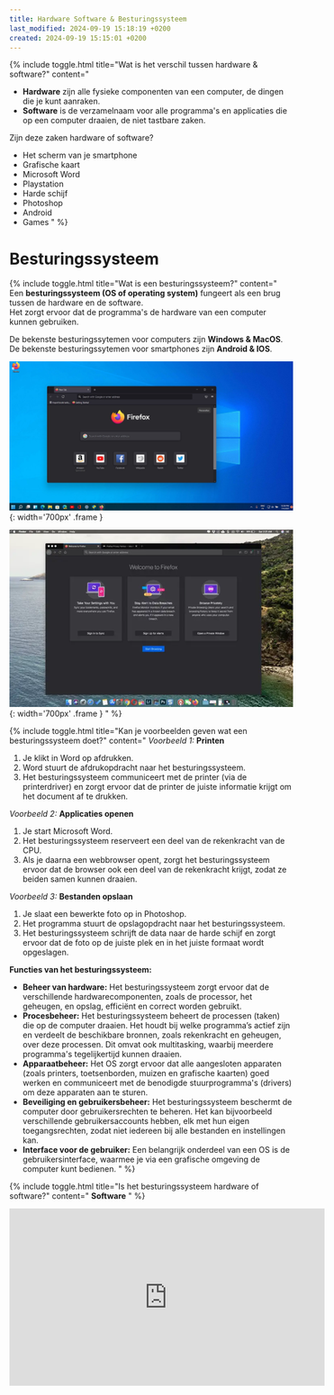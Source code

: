 ```yaml
---
title: Hardware Software & Besturingssysteem
last_modified: 2024-09-19 15:18:19 +0200
created: 2024-09-19 15:15:01 +0200
---
```


{% include toggle.html title="Wat is het verschil tussen hardware & software?" content="
- **Hardware** zijn alle fysieke componenten van een computer, de dingen die je kunt aanraken.
- **Software** is de verzamelnaam voor alle programma's en applicaties die op een computer draaien, de niet tastbare zaken.

Zijn deze zaken hardware of software?
- Het scherm van je smartphone
- Grafische kaart
- Microsoft Word
- Playstation
- Harde schijf
- Photoshop
- Android
- Games
" %}

# Besturingssysteem

{% include toggle.html title="Wat is een besturingssysteem?" content="
Een **besturingssysteem (OS of operating system)** fungeert als een brug tussen de hardware en de software.  
Het zorgt ervoor dat de programma's de hardware van een computer kunnen gebruiken.

De bekenste besturingssytemen voor computers zijn **Windows & MacOS**.  
De bekenste besturingssytemen voor smartphones zijn **Android & IOS**.

![Windows](images/os-windows.jpg){: width='700px' .frame }

![MacOS](images/os-macos.webp){: width='700px' .frame }
" %}

{% include toggle.html title="Kan je voorbeelden geven wat een besturingssysteem doet?" content="
*Voorbeeld 1:* **Printen**
1. Je klikt in Word op afdrukken.
2. Word stuurt de afdrukopdracht naar het besturingssysteem.
3. Het besturingssysteem communiceert met de printer (via de printerdriver) en zorgt ervoor dat de printer de juiste informatie krijgt om het document af te drukken.

*Voorbeeld 2:* **Applicaties openen**
1. Je start Microsoft Word.
2. Het besturingssysteem reserveert een deel van de rekenkracht van de CPU.
3. Als je daarna een webbrowser opent, zorgt het besturingssysteem ervoor dat de browser ook een deel van de rekenkracht krijgt, zodat ze beiden samen kunnen draaien.

*Voorbeeld 3:* **Bestanden opslaan**
1. Je slaat een bewerkte foto op in Photoshop.
2. Het programma stuurt de opslagopdracht naar het besturingssysteem.
3. Het besturingssysteem schrijft de data naar de harde schijf en zorgt ervoor dat de foto op de juiste plek en in het juiste formaat wordt opgeslagen.

**Functies van het besturingssysteem:**
- **Beheer van hardware:** Het besturingssysteem zorgt ervoor dat de verschillende hardwarecomponenten, zoals de processor, het geheugen, en opslag, efficiënt en correct worden gebruikt.
- **Procesbeheer:** Het besturingssysteem beheert de processen (taken) die op de computer draaien. Het houdt bij welke programma’s actief zijn en verdeelt de beschikbare bronnen, zoals rekenkracht en geheugen, over deze processen. Dit omvat ook multitasking, waarbij meerdere programma's tegelijkertijd kunnen draaien.
- **Apparaatbeheer:** Het OS zorgt ervoor dat alle aangesloten apparaten (zoals printers, toetsenborden, muizen en grafische kaarten) goed werken en communiceert met de benodigde stuurprogramma's (drivers) om deze apparaten aan te sturen.
- **Beveiliging en gebruikersbeheer:** Het besturingssysteem beschermt de computer door gebruikersrechten te beheren. Het kan bijvoorbeeld verschillende gebruikersaccounts hebben, elk met hun eigen toegangsrechten, zodat niet iedereen bij alle bestanden en instellingen kan.
- **Interface voor de gebruiker:** Een belangrijk onderdeel van een OS is de gebruikersinterface, waarmee je via een grafische omgeving de computer kunt bedienen.
" %}

{% include toggle.html title="Is het besturingssysteem hardware of software?" content="
**Software**
" %}

<iframe width="560" height="315" src="https://www.youtube.com/embed/xnyFYiK2rSY?si=D2_GDBK1adGRDBfT" title="YouTube video player" frameborder="0" allow="accelerometer; autoplay; clipboard-write; encrypted-media; gyroscope; picture-in-picture; web-share" referrerpolicy="strict-origin-when-cross-origin" allowfullscreen></iframe>

